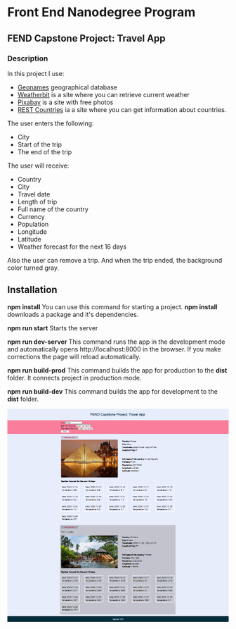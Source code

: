 # Front End Nanodegree Program

## FEND Capstone Project: Travel App

### Description
In this project I use:
- [Geonames](http://www.geonames.org/) geographical database 
- [Weatherbit](https://www.weatherbit.io/) is a site where you can retrieve current weather
- [Pixabay](https://pixabay.com/) is a site with free photos 
- [REST Countries](https://restcountries.eu/) ia a site where you can get information about countries.

The user enters the following:
- City
- Start of the trip
- The end of the trip

The user will receive:
- Country
- City
- Travel date
- Length of trip
- Full name of the country
- Currency
- Population
- Longitude
- Latitude
- Weather forecast for the next 16 days

Also the user can remove a trip. And when the trip ended, the background color turned gray.

## Installation

**npm install**
You can use this command for starting a project.
__npm install__ downloads a package and it's dependencies.

**npm run start**
Starts the server

**npm run dev-server**
This command runs the app in the development mode and automatically opens http://localhost:8000 in the browser. If you make corrections the page will reload automatically.

**npm run build-prod**
This command builds the app for production to the __dist__ folder.
It connects project in production mode.

**npm run build-dev**
This command builds the app for development to the __dist__ folder.

![Result](/src/client/media/result.jpg)